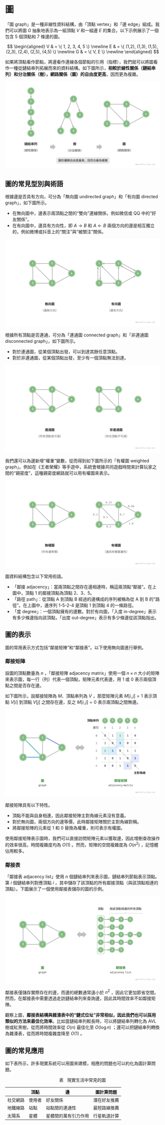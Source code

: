 # 圖

「圖 graph」是一種非線性資料結構，由「頂點 vertex」和「邊 edge」組成。我們可以將圖 $G$ 抽象地表示為一組頂點 $V$ 和一組邊 $E$ 的集合。以下示例展示了一個包含 5 個頂點和 7 條邊的圖。

$$
\begin{aligned}
V & = \{ 1, 2, 3, 4, 5 \} \newline
E & = \{ (1,2), (1,3), (1,5), (2,3), (2,4), (2,5), (4,5) \} \newline
G & = \{ V, E \} \newline
\end{aligned}
$$

如果將頂點看作節點，將邊看作連線各個節點的引用（指標），我們就可以將圖看作一種從鏈結串列拓展而來的資料結構。如下圖所示，**相較於線性關係（鏈結串列）和分治關係（樹），網路關係（圖）的自由度更高**，因而更為複雜。

![鏈結串列、樹、圖之間的關係](graph.assets/linkedlist_tree_graph.png)

## 圖的常見型別與術語

根據邊是否具有方向，可分為「無向圖 undirected graph」和「有向圖 directed graph」，如下圖所示。

- 在無向圖中，邊表示兩頂點之間的“雙向”連線關係，例如微信或 QQ 中的“好友關係”。
- 在有向圖中，邊具有方向性，即 $A \rightarrow B$ 和 $A \leftarrow B$ 兩個方向的邊是相互獨立的，例如微博或抖音上的“關注”與“被關注”關係。

![有向圖與無向圖](graph.assets/directed_graph.png)

根據所有頂點是否連通，可分為「連通圖 connected graph」和「非連通圖 disconnected graph」，如下圖所示。

- 對於連通圖，從某個頂點出發，可以到達其餘任意頂點。
- 對於非連通圖，從某個頂點出發，至少有一個頂點無法到達。

![連通圖與非連通圖](graph.assets/connected_graph.png)

我們還可以為邊新增“權重”變數，從而得到如下圖所示的「有權圖 weighted graph」。例如在《王者榮耀》等手遊中，系統會根據共同遊戲時間來計算玩家之間的“親密度”，這種親密度網路就可以用有權圖來表示。

![有權圖與無權圖](graph.assets/weighted_graph.png)

圖資料結構包含以下常用術語。

- 「鄰接 adjacency」：當兩頂點之間存在邊相連時，稱這兩頂點“鄰接”。在上圖中，頂點 1 的鄰接頂點為頂點 2、3、5。
- 「路徑 path」：從頂點 A 到頂點 B 經過的邊構成的序列被稱為從 A 到 B 的“路徑”。在上圖中，邊序列 1-5-2-4 是頂點 1 到頂點 4 的一條路徑。
- 「度 degree」：一個頂點擁有的邊數。對於有向圖，「入度 in-degree」表示有多少條邊指向該頂點，「出度 out-degree」表示有多少條邊從該頂點指出。

## 圖的表示

圖的常用表示方式包括“鄰接矩陣”和“鄰接表”。以下使用無向圖進行舉例。

### 鄰接矩陣

設圖的頂點數量為 $n$ ，「鄰接矩陣 adjacency matrix」使用一個 $n \times n$ 大小的矩陣來表示圖，每一行（列）代表一個頂點，矩陣元素代表邊，用 $1$ 或 $0$ 表示兩個頂點之間是否存在邊。

如下圖所示，設鄰接矩陣為 $M$、頂點串列為 $V$ ，那麼矩陣元素 $M[i, j] = 1$ 表示頂點 $V[i]$ 到頂點 $V[j]$ 之間存在邊，反之 $M[i, j] = 0$ 表示兩頂點之間無邊。

![圖的鄰接矩陣表示](graph.assets/adjacency_matrix.png)

鄰接矩陣具有以下特性。

- 頂點不能與自身相連，因此鄰接矩陣主對角線元素沒有意義。
- 對於無向圖，兩個方向的邊等價，此時鄰接矩陣關於主對角線對稱。
- 將鄰接矩陣的元素從 $1$ 和 $0$ 替換為權重，則可表示有權圖。

使用鄰接矩陣表示圖時，我們可以直接訪問矩陣元素以獲取邊，因此增刪查改操作的效率很高，時間複雜度均為 $O(1)$ 。然而，矩陣的空間複雜度為 $O(n^2)$ ，記憶體佔用較多。

### 鄰接表

「鄰接表 adjacency list」使用 $n$ 個鏈結串列來表示圖，鏈結串列節點表示頂點。第 $i$ 個鏈結串列對應頂點 $i$ ，其中儲存了該頂點的所有鄰接頂點（與該頂點相連的頂點）。下圖展示了一個使用鄰接表儲存的圖的示例。

![圖的鄰接表表示](graph.assets/adjacency_list.png)

鄰接表僅儲存實際存在的邊，而邊的總數通常遠小於 $n^2$ ，因此它更加節省空間。然而，在鄰接表中需要透過走訪鏈結串列來查詢邊，因此其時間效率不如鄰接矩陣。

觀察上圖，**鄰接表結構與雜湊表中的“鏈式位址”非常相似，因此我們也可以採用類似的方法來最佳化效率**。比如當鏈結串列較長時，可以將鏈結串列轉化為 AVL 樹或紅黑樹，從而將時間效率從 $O(n)$ 最佳化至 $O(\log n)$ ；還可以把鏈結串列轉換為雜湊表，從而將時間複雜度降至 $O(1)$ 。

## 圖的常見應用

如下表所示，許多現實系統可以用圖來建模，相應的問題也可以約化為圖計算問題。

<p align="center"> 表 <id> &nbsp; 現實生活中常見的圖 </p>

|          | 頂點 | 邊                   | 圖計算問題   |
| -------- | ---- | -------------------- | ------------ |
| 社交網路 | 使用者 | 好友關係             | 潛在好友推薦 |
| 地鐵線路 | 站點 | 站點間的連通性       | 最短路線推薦 |
| 太陽系   | 星體 | 星體間的萬有引力作用 | 行星軌道計算 |

